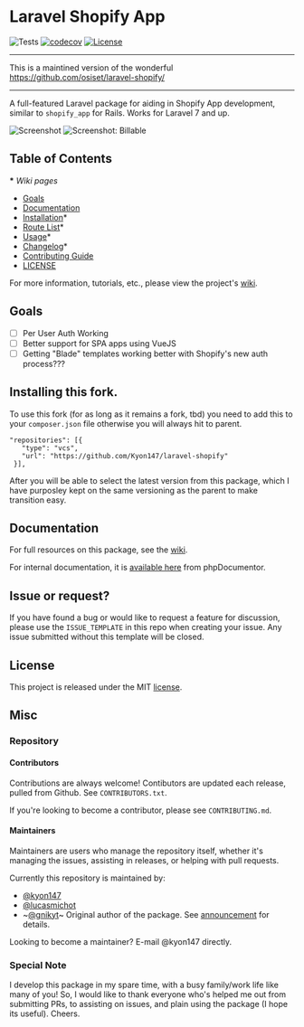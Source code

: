# Laravel Shopify App

![Tests](https://github.com/kyon147/laravel-shopify/workflows/Package%20Test/badge.svg?branch=master)
[![codecov](https://codecov.io/gh/kyon147/laravel-shopify/branch/master/graph/badge.svg?token=qqUuLItqJj)](https://codecov.io/gh/osiset/laravel-shopify)
[![License](https://poser.pugx.org/kyon147/laravel-shopify/license)](https://packagist.org/packages/osiset/laravel-shopify)

----

This is a maintined version of the wonderful https://github.com/osiset/laravel-shopify/

----

A full-featured Laravel package for aiding in Shopify App development, similar to `shopify_app` for Rails. Works for Laravel 7 and up.

![Screenshot](https://github.com/osiset/laravel-shopify/raw/master/screenshot.png)
![Screenshot: Billable](https://github.com/osiset/laravel-shopify/raw/master/screenshot-billable.png)

## Table of Contents

__*__ *Wiki pages*

- [Goals](#goals)
- [Documentation](#documentation)
- [Installation](https://github.com/osiset/laravel-shopify/wiki/Installation)*
- [Route List](https://github.com/osiset/laravel-shopify/wiki/Route-List)*
- [Usage](https://github.com/osiset/laravel-shopify/wiki/Usage)*
- [Changelog](https://github.com/osiset/laravel-shopify/wiki/Changelog)*
- [Contributing Guide](https://github.com/osiset/laravel-shopify/blob/master/CONTRIBUTING.md)
- [LICENSE](#license)

For more information, tutorials, etc., please view the project's [wiki](https://github.com/osiset/laravel-shopify/wiki).

## Goals

- [ ] Per User Auth Working
- [ ] Better support for SPA apps using VueJS
- [ ] Getting "Blade" templates working better with Shopify's new auth process???

## Installing this fork.

To use this fork (for as long as it remains a fork, tbd) you need to add this to your `composer.json` file otherwise you will always hit to parent.

````
"repositories": [{
   "type": "vcs",
   "url": "https://github.com/Kyon147/laravel-shopify"
 }],
 ````
 
After you will be able to select the latest version from this package, which I have purposley kept on the same versioning as the parent to make transition easy.

## Documentation

For full resources on this package, see the [wiki](https://github.com/osiset/laravel-shopify/wiki).

For internal documentation, it is [available here](https://osiset.com/laravel-shopify/) from phpDocumentor.

## Issue or request?

If you have found a bug or would like to request a feature for discussion, please use the `ISSUE_TEMPLATE` in this repo when creating your issue. Any issue submitted without this template will be closed.

## License

This project is released under the MIT [license](https://github.com/osiset/laravel-shopify/blob/master/LICENSE).

## Misc

### Repository

#### Contributors

Contributions are always welcome! Contibutors are updated each release, pulled from Github. See `CONTRIBUTORS.txt`.

If you're looking to become a contributor, please see `CONTRIBUTING.md`.

#### Maintainers

Maintainers are users who manage the repository itself, whether it's managing the issues, assisting in releases, or helping with pull requests.

Currently this repository is maintained by:

- [@kyon147](https://github.com/kyon147)
- [@lucasmichot](https://github.com/lucasmichot)
- ~[@gnikyt](https://github.com/gnikyt)~ Original author of the package. See [announcement](https://github.com/gnikyt/laravel-shopify/discussions/1276) for details.

Looking to become a maintainer? E-mail @kyon147 directly.

### Special Note

I develop this package in my spare time, with a busy family/work life like many of you! So, I would like to thank everyone who's helped me out from submitting PRs, to assisting on issues, and plain using the package (I hope its useful). Cheers.

